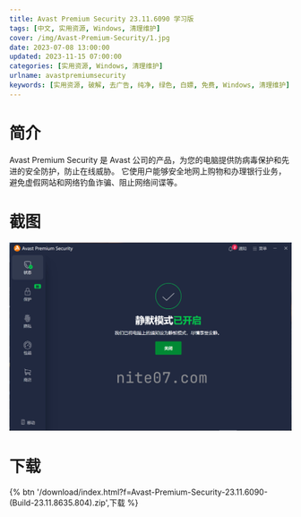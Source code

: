 ```yaml
---
title: Avast Premium Security 23.11.6090 学习版
tags: [中文, 实用资源, Windows, 清理维护]
cover: /img/Avast-Premium-Security/1.jpg
date: 2023-07-08 13:00:00
updated: 2023-11-15 07:00:00
categories: [实用资源, Windows, 清理维护]
urlname: avastpremiumsecurity
keywords: [实用资源, 破解, 去广告, 纯净, 绿色, 白嫖, 免费, Windows, 清理维护]
---
```


# 简介

Avast Premium Security 是 Avast 公司的产品，为您的电脑提供防病毒保护和先进的安全防护，防止在线威胁。 它使用户能够安全地网上购物和办理银行业务，避免虚假网站和网络钓鱼诈骗、阻止网络间谍等。

# 截图

![](/img/Avast-Premium-Security/2.jpg)

# 下载

{% btn '/download/index.html?f=Avast-Premium-Security-23.11.6090-(Build-23.11.8635.804).zip',下载 %}
